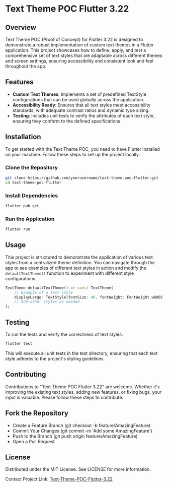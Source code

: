 # Text Theme POC Flutter 3.22

## Overview

Text Theme POC (Proof of Concept) for Flutter 3.22 is designed to demonstrate a robust implementation of custom text themes in a Flutter application. This project showcases how to define, apply, and test a comprehensive set of text styles that are adaptable across different themes and screen settings, ensuring accessibility and consistent look and feel throughout the app.

## Features

- **Custom Text Themes**: Implements a set of predefined TextStyle configurations that can be used globally across the application.
- **Accessibility Ready**: Ensures that all text styles meet accessibility standards, with adequate contrast ratios and dynamic type sizing.
- **Testing**: Includes unit tests to verify the attributes of each text style, ensuring they conform to the defined specifications.

## Installation

To get started with the Text Theme POC, you need to have Flutter installed on your machine. Follow these steps to set up the project locally:

### Clone the Repository

```bash
git clone https://github.com/yourusername/text-theme-poc-flutter.git
cd text-theme-poc-flutter
```

### Install Dependencies

```bash
flutter pub get
```

### Run the Application

```bash
flutter run
```

## Usage

This project is structured to demonstrate the application of various text styles from a centralized theme definition. You can navigate through the app to see examples of different text styles in action and modify the `defaultTextTheme()` function to experiment with different style configurations.

```dart
TextTheme defaultTextTheme() => const TextTheme(
    // Example of a text style
    displayLarge: TextStyle(fontSize: 40, fontWeight: FontWeight.w600),
    // Add other styles as needed
);
```

## Testing

To run the tests and verify the correctness of text styles:

```bash
flutter test
```

This will execute all unit tests in the test directory, ensuring that each text style adheres to the project's styling guidelines.

## Contributing

Contributions to "Text Theme POC Flutter 3.22" are welcome. Whether it's improving the existing text styles, adding new features, or fixing bugs, your input is valuable. Please follow these steps to contribute:

## Fork the Repository

- Create a Feature Branch (git checkout -b feature/AmazingFeature)
- Commit Your Changes (git commit -m 'Add some AmazingFeature')
- Push to the Branch (git push origin feature/AmazingFeature)
- Open a Pull Request

## License

Distributed under the MIT License. See LICENSE for more information.

Contact
Project Link: [Text-Theme-POC-Flutter-3.22](https://github.com/DanroyMwangi/Text-Theme-POC-Flutter-3.22)
